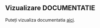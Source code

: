 ## Vizualizare DOCUMENTATIE 

Puteți vizualiza documentatia [aici](https://raw.githubusercontent.com/iulica04/RomanianDrugExplorer/main/Documentatie.html).
